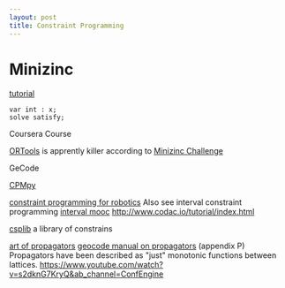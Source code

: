 ```yaml
---
layout: post
title: Constraint Programming
---
```



# Minizinc
[tutorial](https://www.minizinc.org/doc-2.6.2/en/part_2_tutorial.html)

```minizinc
var int : x;
solve satisfy;
```



Coursera Course

[ORTools](https://developers.google.com/optimization) is apprently killer according to [Minizinc Challenge](https://www.minizinc.org/challenge.html)

GeCode

[CPMpy](https://www.youtube.com/watch?v=A4mmmDAdusQ&ab_channel=Int%27lConferenceonPrinciplesandPracticeofCP)

[constraint programming for robotics](http://www.codac.io/)
 Also see interval constraint programming [interval mooc](https://www.ensta-bretagne.fr/jaulin/iamooc.html)  http://www.codac.io/tutorial/index.html 

[csplib](https://www.csplib.org//) a library of constrains

[art of propagators](https://dspace.mit.edu/handle/1721.1/54635) 
[geocode manual on propagators](https://www.gecode.org/doc-latest/MPG.pdf) (appendix P) 
Propagators have been described as "just" monotonic functions between lattices. <https://www.youtube.com/watch?v=s2dknG7KryQ&ab_channel=ConfEngine>
